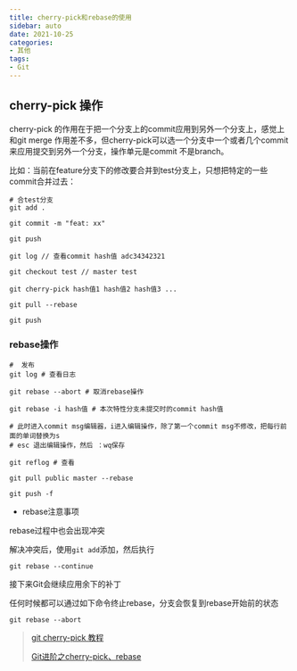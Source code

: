```yaml
---
title: cherry-pick和rebase的使用
sidebar: auto
date: 2021-10-25
categories:
- 其他
tags:
- Git
---
```


## cherry-pick 操作

cherry-pick 的作用在于把一个分支上的commit应用到另外一个分支上，感觉上和git merge 作用差不多，但cherry-pick可以选一个分支中一个或者几个commit来应用提交到另外一个分支，操作单元是commit 不是branch。

比如：当前在feature分支下的修改要合并到test分支上，只想把特定的一些commit合并过去：

```shell
# 合test分支
git add .

git commit -m "feat: xx"

git push

git log // 查看commit hash值 adc34342321

git checkout test // master test

git cherry-pick hash值1 hash值2 hash值3 ...

git pull --rebase

git push
```

### rebase操作

```shell
#  发布
git log # 查看日志

git rebase --abort # 取消rebase操作

git rebase -i hash值 # 本次特性分支未提交时的commit hash值

# 此时进入commit msg编辑器，i进入编辑操作，除了第一个commit msg不修改，把每行前面的单词替换为s
# esc 退出编辑操作，然后 ：wq保存

git reflog # 查看

git pull public master --rebase

git push -f

```

+ rebase注意事项

rebase过程中也会出现冲突

解决冲突后，使用`git add`添加，然后执行

`git rebase --continue`

接下来Git会继续应用余下的补丁

任何时候都可以通过如下命令终止rebase，分支会恢复到rebase开始前的状态

`git rebase --abort`

> [git cherry-pick 教程](http://www.ruanyifeng.com/blog/2020/04/git-cherry-pick.html)
> 
> [Git进阶之cherry-pick、rebase](https://juejin.cn/post/6995350132812152869)
